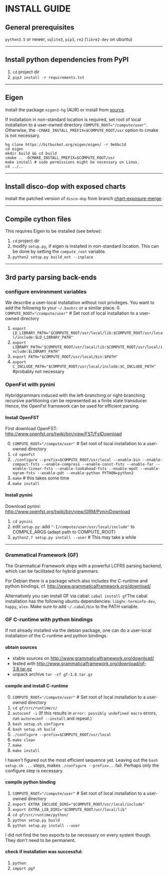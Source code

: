 # INSTALL GUIDE

## General prerequisites

`python3.5` or newer, `sqlite3`, `pip3`, `re2` (`libre2-dev` on ubuntu)

------------------------------------------------------------------------

## Install python dependencies from PyPI
1. `cd` project dir
2. `pip3 install -r requirements.txt`

------------------------------------------------------------------------

## Eigen
Install the package `eigen3-hg` (AUR) or install from [source](http://eigen.tuxfamily.org).

If installation in non-standard location is required, set root of local installation to a user-owned directory `COMPUTE_ROOT="/compute/user"`. Otherwise, the `-CMAKE_INSTALL_PREFIX=$COMPUTE_ROOT/usr` option to cmake is not necessary.

```
hg clone https://bitbucket.org/eigen/eigen/ -r 9e6bc1d
cd eigen
mkdir build && cd build
cmake .. -DCMAKE_INSTALL_PREFIX=$COMPUTE_ROOT/usr
make install # sudo permissions might be necessary on Linux.
cd ../..
```

------------------------------------------------------------------------

## Install disco-dop with exposed charts
 
Install the patched version of `disco-dop` from branch [chart-exposure-merge](https://github.com/kilian-gebhardt/disco-dop/tree/chart-exposure-merge).

------------------------------------------------------------------------

## Compile cython files
This requires Eigen to be installed (see below):

1. `cd` project dir
2. modify `setup.py`, if eigen is installed in non-standard location. This can be done by setting the `compute_root` variable.
2. `python2 setup.py build_ext --inplace`


------------------------------------------------------------------------

## 3rd party parsing back-ends

### configure environment variables
We describe a user-local installation without root privileges. You want to add the following to your `~/.bashrc` or a similar place.
0. `COMPUTE_ROOT="/compute/user"` # Set root of local installation to a user-owned directory
1. `export LD_LIBRARY_PATH="$COMPUTE_ROOT/usr/local/lib:$COMPUTE_ROOT/usr/local/include:$LD_LIBRARY_PATH"`
2. `export LIBRARY_PATH="$COMPUTE_ROOT/usr/local/lib:$COMPUTE_ROOT/usr/local/include:$LIBRARY_PATH"`
2. `export PATH="$COMPUTE_ROOT/usr/local/bin:$PATH"`
2.  `export C_INCLUDE_PATH="$COMPUTE_ROOT/usr/local/include:$C_INCLUDE_PATH"` #probably not necessary

### OpenFst with pynini
Hybridgrammars induced with the left-branching or right-branching recursive partitioning can be represented as a finite state transducer.
Hence, the OpenFst framework can be used for efficient parsing.

#### Install OpenFST
First download OpenFST: http://www.openfst.org/twiki/bin/view/FST/FstDownload

0. `COMPUTE_ROOT="/compute/user"` # Set root of local installation to a user-owned directory
1. `cd openfst`
2. `./configure --prefix=$COMPUTE_ROOT/usr/local --enable-bin --enable-compact-fsts --enable-compress --enable-const-fsts --enable-far --enable-linear-fsts --enable-lookahead-fsts --enable-mpdt --enable-ngram-fsts --enable-pdt --enable-python PYTHON=python2`
3. `make` # this takes some time
4. `make install`

#### Install pynini
Download pynini: http://www.openfst.org/twiki/bin/view/GRM/PyniniDownload

1. `cd pynini`
2.  edit `setup.py`: add `"-I/compute/user/usr/local/include"` to COMPILE_ARGS (adapt path to COMPUTE_ROOT)
3. `python2.7 setup.py install --user` # This may take a while

------------------------------------------------------------------------

### Grammatical Framework (GF)
The Grammatical Framework ships with a powerful LCFRS parsing backend, which can be facilitated for hybrid grammars.

For Debian there is a package which also includes the C-runtime and python bindings, cf. http://www.grammaticalframework.org/download/ 

Alternatively you can install GF via cabal: 
`cabal install gf`The cabal installation has the following ubuntu dependencies: `libghc-terminfo-dev`, `happy`, `alex`.
Make sure to add `~/.cabal/bin` to the PATH variable.

### GF C-runtime with python bindings
If not already installed via the debian package, one can do a user-local installation of the C-runtime and python bindings.

#### obtain sources 
- stable sources on http://www.grammaticalframework.org/download/ 
- tested with http://www.grammaticalframework.org/download/gf-3.8.tar.gz
- unpack archive `tar -xf gf-3.8.tar.gz`

#### compile and install C-runtime
0. `COMPUTE_ROOT="/compute/user"` # Set root of local installation to a user-owned directory
1.  `cd gf/src/runtime/c/`
2. `autoconf -i` (If this results in `error: possibly undefined macro` errors, run `autoreconf --install` and repeat.)
1.  `bash setup.sh configure`
1.  `bash setup.sh build`
3. `./configure --prefix=$COMPUTE_ROOT/usr/local`
4. `make clean`
5. `make`
5. `make install`

I haven't figured out the most efficient sequence yet. Leaving out the `bash setup.sh ...` steps, makes `./configure --prefix=...`fail. Perhaps only the configure step is necessary.

#### compile python binding
1. `COMPUTE_ROOT="/compute/user"` # Set root of local installation to a user-owned directory
2. `export EXTRA_INCLUDE_DIRS="$COMPUTE_ROOT/usr/local/include"`
3. `export EXTRA_LIB_DIRS="$COMPUTE_ROOT/usr/local/lib"`
4. `cd gf/src/runtime/python/`
5. `python setup.py build`
6. `python setup.py install --user`

I did not find the two exports to be necessary on every system though. They don't need to be permanent.

#### check if installation was successful:
1. `python`
2. `import pgf`